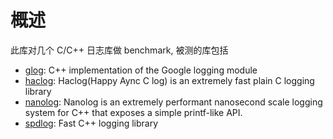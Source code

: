 # 概述
此库对几个 C/C++ 日志库做 benchmark, 被测的库包括  
* [glog](https://github.com/google/glog): C++ implementation of the Google logging module
* [haclog](https://github.com/MuggleWei/haclog): Haclog(Happy Aync C log) is an extremely fast plain C logging library
* [nanolog](https://github.com/PlatformLab/NanoLog): Nanolog is an extremely performant nanosecond scale logging system for C++ that exposes a simple printf-like API. 
* [spdlog](https://github.com/gabime/spdlog): Fast C++ logging library
